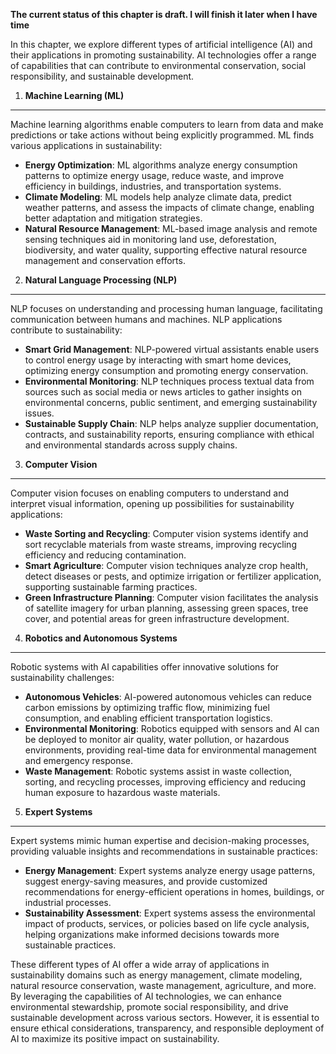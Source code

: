 **The current status of this chapter is draft. I will finish it later when I have time**

In this chapter, we explore different types of artificial intelligence (AI) and their applications in promoting sustainability. AI technologies offer a range of capabilities that can contribute to environmental conservation, social responsibility, and sustainable development.

1. **Machine Learning (ML)**
----------------------------

Machine learning algorithms enable computers to learn from data and make predictions or take actions without being explicitly programmed. ML finds various applications in sustainability:

* **Energy Optimization**: ML algorithms analyze energy consumption patterns to optimize energy usage, reduce waste, and improve efficiency in buildings, industries, and transportation systems.
* **Climate Modeling**: ML models help analyze climate data, predict weather patterns, and assess the impacts of climate change, enabling better adaptation and mitigation strategies.
* **Natural Resource Management**: ML-based image analysis and remote sensing techniques aid in monitoring land use, deforestation, biodiversity, and water quality, supporting effective natural resource management and conservation efforts.

2. **Natural Language Processing (NLP)**
----------------------------------------

NLP focuses on understanding and processing human language, facilitating communication between humans and machines. NLP applications contribute to sustainability:

* **Smart Grid Management**: NLP-powered virtual assistants enable users to control energy usage by interacting with smart home devices, optimizing energy consumption and promoting energy conservation.
* **Environmental Monitoring**: NLP techniques process textual data from sources such as social media or news articles to gather insights on environmental concerns, public sentiment, and emerging sustainability issues.
* **Sustainable Supply Chain**: NLP helps analyze supplier documentation, contracts, and sustainability reports, ensuring compliance with ethical and environmental standards across supply chains.

3. **Computer Vision**
----------------------

Computer vision focuses on enabling computers to understand and interpret visual information, opening up possibilities for sustainability applications:

* **Waste Sorting and Recycling**: Computer vision systems identify and sort recyclable materials from waste streams, improving recycling efficiency and reducing contamination.
* **Smart Agriculture**: Computer vision techniques analyze crop health, detect diseases or pests, and optimize irrigation or fertilizer application, supporting sustainable farming practices.
* **Green Infrastructure Planning**: Computer vision facilitates the analysis of satellite imagery for urban planning, assessing green spaces, tree cover, and potential areas for green infrastructure development.

4. **Robotics and Autonomous Systems**
--------------------------------------

Robotic systems with AI capabilities offer innovative solutions for sustainability challenges:

* **Autonomous Vehicles**: AI-powered autonomous vehicles can reduce carbon emissions by optimizing traffic flow, minimizing fuel consumption, and enabling efficient transportation logistics.
* **Environmental Monitoring**: Robotics equipped with sensors and AI can be deployed to monitor air quality, water pollution, or hazardous environments, providing real-time data for environmental management and emergency response.
* **Waste Management**: Robotic systems assist in waste collection, sorting, and recycling processes, improving efficiency and reducing human exposure to hazardous waste materials.

5. **Expert Systems**
---------------------

Expert systems mimic human expertise and decision-making processes, providing valuable insights and recommendations in sustainable practices:

* **Energy Management**: Expert systems analyze energy usage patterns, suggest energy-saving measures, and provide customized recommendations for energy-efficient operations in homes, buildings, or industrial processes.
* **Sustainability Assessment**: Expert systems assess the environmental impact of products, services, or policies based on life cycle analysis, helping organizations make informed decisions towards more sustainable practices.

These different types of AI offer a wide array of applications in sustainability domains such as energy management, climate modeling, natural resource conservation, waste management, agriculture, and more. By leveraging the capabilities of AI technologies, we can enhance environmental stewardship, promote social responsibility, and drive sustainable development across various sectors. However, it is essential to ensure ethical considerations, transparency, and responsible deployment of AI to maximize its positive impact on sustainability.
